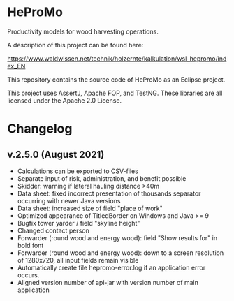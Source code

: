 # HeProMo
Productivity models for wood harvesting operations.

A description of this project can be found here:

https://www.waldwissen.net/technik/holzernte/kalkulation/wsl_hepromo/index_EN

This repository contains the source code of HeProMo as an Eclipse project.

This project uses AssertJ, Apache FOP, and TestNG. These libraries are all licensed under the Apache 2.0 License.


# Changelog
## v.2.5.0 (August 2021)
- Calculations can be exported to CSV-files
- Separate input of risk, administration, and benefit possible
- Skidder: warning if lateral hauling distance >40m
- Data sheet: fixed incorrect presentation of thousands separator occurring with newer Java versions
- Data sheet: increased size of field "place of work"
- Optimized appearance of TitledBorder on Windows and Java >= 9
- Bugfix tower yarder / field "skyline height"
- Changed contact person
- Forwarder (round wood and energy wood): field "Show results for" in bold font
- Forwarder (round wood and energy wood): down to a screen resolution of 1280x720, all input fields remain visible
- Automatically create file hepromo-error.log if an application error occurs.
- Aligned version number of api-jar with version number of main application
